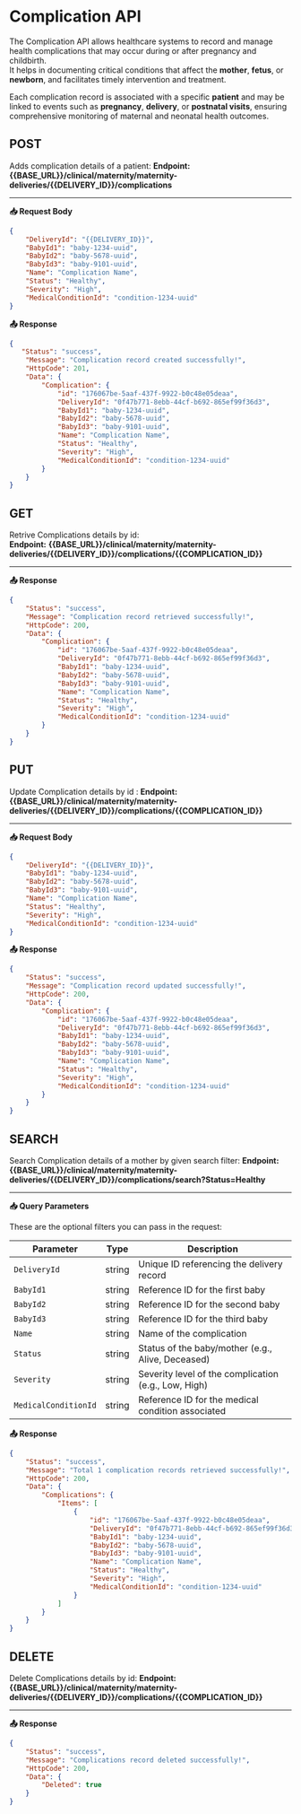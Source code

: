 # Complication API

The Complication API allows healthcare systems to record and manage health complications that may occur during or after pregnancy and childbirth.  
It helps in documenting critical conditions that affect the **mother**, **fetus**, or **newborn**, and facilitates timely intervention and treatment.

Each complication record is associated with a specific **patient** and may be linked to events such as **pregnancy**, **delivery**, or **postnatal visits**, ensuring comprehensive monitoring of maternal and neonatal health outcomes.

## POST

Adds complication details of a  patient:
**Endpoint:** **{{BASE_URL}}/clinical/maternity/maternity-deliveries/{{DELIVERY_ID}}/complications**

---

**📥 Request Body**
```json
{
    "DeliveryId": "{{DELIVERY_ID}}",
    "BabyId1": "baby-1234-uuid",
    "BabyId2": "baby-5678-uuid",
    "BabyId3": "baby-9101-uuid",
    "Name": "Complication Name",
    "Status": "Healthy",
    "Severity": "High",
    "MedicalConditionId": "condition-1234-uuid"
}
```

**📤 Response**
```json
{
   "Status": "success",
    "Message": "Complication record created successfully!",
    "HttpCode": 201,
    "Data": {
        "Complication": {
            "id": "176067be-5aaf-437f-9922-b0c48e05deaa",
            "DeliveryId": "0f47b771-8ebb-44cf-b692-865ef99f36d3",
            "BabyId1": "baby-1234-uuid",
            "BabyId2": "baby-5678-uuid",
            "BabyId3": "baby-9101-uuid",
            "Name": "Complication Name",
            "Status": "Healthy",
            "Severity": "High",
            "MedicalConditionId": "condition-1234-uuid"
        }
    }
}
```
## GET

Retrive Complications details by id:  
**Endpoint:** **{{BASE_URL}}/clinical/maternity/maternity-deliveries/{{DELIVERY_ID}}/complications/{{COMPLICATION_ID}}**

---

**📤 Response**
```json
{
    "Status": "success",
    "Message": "Complication record retrieved successfully!",
    "HttpCode": 200,
    "Data": {
        "Complication": {
            "id": "176067be-5aaf-437f-9922-b0c48e05deaa",
            "DeliveryId": "0f47b771-8ebb-44cf-b692-865ef99f36d3",
            "BabyId1": "baby-1234-uuid",
            "BabyId2": "baby-5678-uuid",
            "BabyId3": "baby-9101-uuid",
            "Name": "Complication Name",
            "Status": "Healthy",
            "Severity": "High",
            "MedicalConditionId": "condition-1234-uuid"
        }
    }
}
```

## PUT

Update Complication details by id : 
**Endpoint:** **{{BASE_URL}}/clinical/maternity/maternity-deliveries/{{DELIVERY_ID}}/complications/{{COMPLICATION_ID}}**

---
**📥 Request Body**
```json
{
    "DeliveryId": "{{DELIVERY_ID}}",
    "BabyId1": "baby-1234-uuid",
    "BabyId2": "baby-5678-uuid",
    "BabyId3": "baby-9101-uuid",
    "Name": "Complication Name",
    "Status": "Healthy",
    "Severity": "High",
    "MedicalConditionId": "condition-1234-uuid"
}
```

**📤 Response**
```json
{
    "Status": "success",
    "Message": "Complication record updated successfully!",
    "HttpCode": 200,
    "Data": {
        "Complication": {
            "id": "176067be-5aaf-437f-9922-b0c48e05deaa",
            "DeliveryId": "0f47b771-8ebb-44cf-b692-865ef99f36d3",
            "BabyId1": "baby-1234-uuid",
            "BabyId2": "baby-5678-uuid",
            "BabyId3": "baby-9101-uuid",
            "Name": "Complication Name",
            "Status": "Healthy",
            "Severity": "High",
            "MedicalConditionId": "condition-1234-uuid"
        }
    }
}
```
## SEARCH

Search Complication details of a mother by given search filter:
**Endpoint:** **{{BASE_URL}}/clinical/maternity/maternity-deliveries/{{DELIVERY_ID}}/complications/search?Status=Healthy**

---

**📥 Query Parameters**

These are the optional filters you can pass in the request:

| Parameter              | Type     | Description                                             |
|------------------------|----------|---------------------------------------------------------|
| `DeliveryId`           | string   | Unique ID referencing the delivery record               |
| `BabyId1`              | string   | Reference ID for the first baby                         |
| `BabyId2`              | string   | Reference ID for the second baby                        |
| `BabyId3`              | string   | Reference ID for the third baby                         |
| `Name`                 | string   | Name of the complication                                |
| `Status`               | string   | Status of the baby/mother (e.g., Alive, Deceased)       |
| `Severity`             | string   | Severity level of the complication (e.g., Low, High)    |
| `MedicalConditionId`   | string   | Reference ID for the medical condition associated       |

**📤 Response**
```json
{
    "Status": "success",
    "Message": "Total 1 complication records retrieved successfully!",
    "HttpCode": 200,
    "Data": {
        "Complications": {
            "Items": [
                {
                    "id": "176067be-5aaf-437f-9922-b0c48e05deaa",
                    "DeliveryId": "0f47b771-8ebb-44cf-b692-865ef99f36d3",
                    "BabyId1": "baby-1234-uuid",
                    "BabyId2": "baby-5678-uuid",
                    "BabyId3": "baby-9101-uuid",
                    "Name": "Complication Name",
                    "Status": "Healthy",
                    "Severity": "High",
                    "MedicalConditionId": "condition-1234-uuid"
                }
            ]
        }
    }
}
```

## DELETE

Delete Complications details by id:
**Endpoint:** **{{BASE_URL}}/clinical/maternity/maternity-deliveries/{{DELIVERY_ID}}/complications/{{COMPLICATION_ID}}**

---

**📤 Response**
```json
{
    "Status": "success",
    "Message": "Complications record deleted successfully!",
    "HttpCode": 200,
    "Data": {
        "Deleted": true
    }
}
```